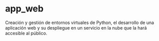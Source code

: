 # app_web
Creación y gestión de entornos virtuales de Python, el desarrollo de una aplicación web y su despliegue en un servicio en la nube que la hará accesible al público.
